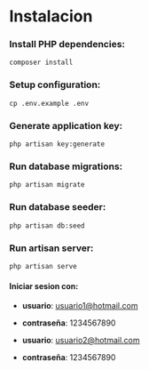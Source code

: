 # Instalacion

### Install PHP dependencies:

``` 
composer install 
```

### Setup configuration:

``` 
cp .env.example .env 
```

### Generate application key:

``` 
php artisan key:generate
```

### Run database migrations:

``` 
php artisan migrate
```

### Run database seeder:

``` 
php artisan db:seed
```

### Run artisan server:

``` 
php artisan serve
```

#### Iniciar sesion con:

* __usuario__: usuario1@hotmail.com
* __contraseña__: 1234567890

* __usuario__: usuario2@hotmail.com
* __contraseña__: 1234567890
